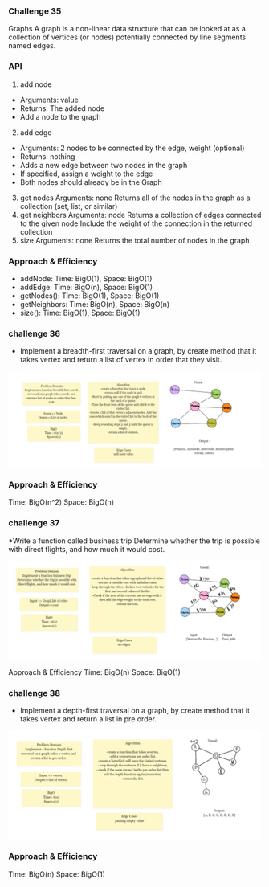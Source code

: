 ### Challenge 35

Graphs
A graph is a non-linear data structure that can be looked at as a collection of vertices (or nodes)
potentially connected by line segments named edges.

### API
1. add node
* Arguments: value
* Returns: The added node
* Add a node to the graph
2. add edge
* Arguments: 2 nodes to be connected by the edge, weight (optional)
* Returns: nothing
* Adds a new edge between two nodes in the graph
* If specified, assign a weight to the edge
* Both nodes should already be in the Graph
3. get nodes
Arguments: none
Returns all of the nodes in the graph as a collection (set, list, or similar)
4. get neighbors
Arguments: node
Returns a collection of edges connected to the given node
Include the weight of the connection in the returned collection
5. size
Arguments: none
Returns the total number of nodes in the graph


### Approach & Efficiency
* addNode: Time: BigO(1), Space: BigO(1)
* addEdge: Time: BigO(n), Space: BigO(1)
* getNodes(): Time: BigO(1), Space: BigO(1)
* getNeighbors: Time: BigO(n), Space: BigO(n)
* size(): Time: BigO(1), Space: BigO(1)

### challenge 36
* Implement a breadth-first traversal on a graph, by create method that it takes vertex and return a list of vertex in order that they visit.

![img](./Screenshot_12.png)

### Approach & Efficiency
 Time: BigO(n^2)
 Space: BigO(n)

### challenge 37
*Write a function called business trip Determine whether the trip is possible with direct flights, and how much it would cost.

![img](./challenge%2037.png)

Approach & Efficiency
Time: BigO(n)
Space: BigO(1)

### challenge 38
* Implement a depth-first traversal on a graph, by create method that it takes vertex and return a list in pre order.

![img](./chall38.png)

### Approach & Efficiency
 Time: BigO(n)
 Space: BigO(1)


